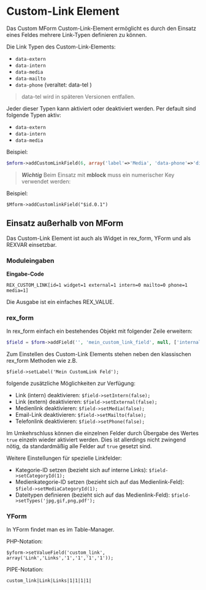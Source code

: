 # Custom-Link Element

Das Custom MForm Custom-Link-Element ermöglicht es durch den Einsatz eines Feldes mehrere Link-Typen definieren zu können.    

Die Link Typen des Custom-Link-Elements:

* `data-extern`
* `data-intern`
* `data-media`
* `data-mailto`
* `data-phone` (veraltet: data-tel )

> data-tel wird in späteren Versionen entfallen. 

Jeder dieser Typen kann aktiviert oder deaktiviert werden. Per default sind folgende Typen aktiv:

* `data-extern`
* `data-intern`
* `data-media`

Beispiel: 

```php
$mform->addCustomLinkField(6, array('label'=>'Media', 'data-phone'=>'disable', 'data-mailto'=>'disable', 'data-intern'=>'disable'));
```


> ***Wichtig*** Beim Einsatz mit **mblock** muss ein numerischer Key verwendet werden: 

Beispiel: 

`$Mform->addCustomlinkField("$id.0.1")` 



## Einsatz außerhalb von MForm

Das Custom-Link Element ist auch als Widget in rex_form, YForm und als REXVAR einsetzbar. 

### Moduleingaben 

**Eingabe-Code**

`REX_CUSTOM_LINK[id=1 widget=1 external=1 intern=0 mailto=0 phone=1 media=1]`

Die Ausgabe ist ein einfaches REX_VALUE. 


### rex_form


In rex_form einfach ein bestehendes Objekt mit folgender Zeile erweitern:

```php
$field = $form->addField('', 'mein_custom_link_field', null, ['internal::fieldClass' => 'rex_form_widget_customlink_element'], true);
```

Zum Einstellen des Custom-Link Elements stehen neben den klassischen rex_form Methoden wie z.B.

`$field->setLabel('Mein CustomLink Feld');`

folgende zusätzliche Möglichkeiten zur Verfügung:

* Link (intern) deaktivieren: `$field->setIntern(false);`
* Link (extern) deaktivieren: `$field->setExternal(false);`
* Medienlink deaktivieren: `$field->setMedia(false);`
* Email-Link deaktivieren: `$field->setMailto(false);`
* Telefonlink deaktivieren: `$field->setPhone(false);`

Im Umkehrschluss können die einzelnen Felder durch Übergabe des Wertes `true` einzeln wieder aktiviert werden. Dies ist allerdings nicht zwingend nötig, da standardmäßig alle Felder auf `true` gesetzt sind.

Weitere Einstellungen für spezielle Linkfelder:
* Kategorie-ID setzen (bezieht sich auf interne Links): `$field->setCategoryId(1);`
* Medienkategorie-ID setzen (bezieht sich auf das Medienlink-Feld): `$field->setMediaCategoryId(1);`
* Dateitypen definieren (bezieht sich auf das Medienlink-Feld): `$field->setTypes('jpg,gif,png,pdf');`


### YForm

In YForm findet man es im Table-Manager.  

PHP-Notation: 

`$yform->setValueField('custom_link', array('Link','Links','1','1','1','1'));`

PIPE-Notation: 

`custom_link|Link|Links|1|1|1|1|`

